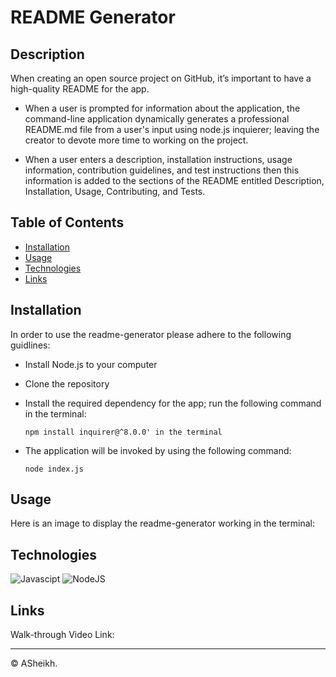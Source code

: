 # README Generator

## Description

When creating an open source project on GitHub, it’s important to have a high-quality README for the app.
* When a user is prompted for information about the application, the command-line application  dynamically generates a professional README.md file from a user's input using node.js inquierer;
leaving the creator to devote more time to working on the project.

* When a user enters a description, installation instructions, usage information, contribution guidelines, and test instructions then this information is added to the sections of the README entitled Description, Installation, Usage, Contributing, and Tests.



 ## Table of Contents 
  - [Installation](#installation)
  - [Usage](#usage)
  - [Technologies](#technologies)
  - [Links](#links)


## Installation
In order to use the readme-generator please adhere to the following guidlines:

* Install Node.js to your computer
* Clone the repository 
* Install the required dependency for the app; run the following command in the terminal:

  ``` npm install inquirer@^8.0.0' in the terminal ```

* The application will be invoked by using the following command:

   ```node index.js```

## Usage 

Here is an image to display the readme-generator working in the terminal:
  

## Technologies

![Javascipt](https://img.shields.io/badge/Javascipt-a8a232)
![NodeJS](https://img.shields.io/badge/-Node.js-green)


## Links

Walk-through Video Link: 


---

© ASheikh.

